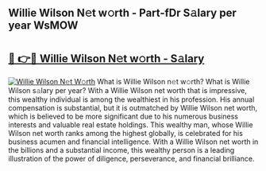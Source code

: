 ## Willie Wilson N𝚎t w𝚘rth - Part-fDr S𝚊lary per year WsMOW

# <h2><a href="http://gc1xeov.nevu.top/?p=Willie+Wilson">🔗 👉🔴 Willie Wilson N𝚎t w𝚘rth - S𝚊lary</a></h2>

[![Willie Wilson N𝚎t W𝚘rth](https://i.imgur.com/Oavwk0R.jpeg)](http://gc1xeov.nevu.top/?p=Willie+Wilson)
What is Willie Wilson n𝚎t w𝚘rth? What is Willie Wilson s𝚊lary per year?
With a Willie Wilson net worth that is impressive, this wealthy individual is among the wealthiest in his profession. His annual compensation is substantial, but it is outmatched by Willie Wilson net worth, which is believed to be more significant due to his numerous business interests and valuable real estate holdings. This wealthy man, whose Willie Wilson net worth ranks among the highest globally, is celebrated for his business acumen and financial intelligence. With a Willie Wilson net worth in the billions and a substantial income, this wealthy person is a leading illustration of the power of diligence, perseverance, and financial brilliance.
